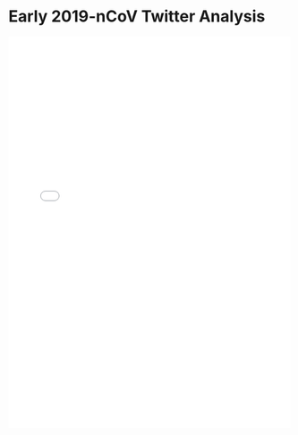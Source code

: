 # Early 2019-nCoV Twitter Analysis

<iframe src="/Final_Interactive_TSNE_10Topics_nCoV2019.html"
    sandbox="allow-same-origin allow-scripts"
    width="100%"
    height="700"
    scrolling="no"
    seamless="seamless"
    frameborder="0">
</iframe>
